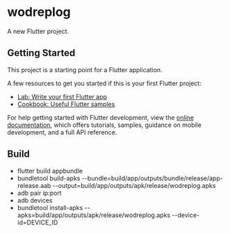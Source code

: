 # wodreplog

A new Flutter project.

## Getting Started

This project is a starting point for a Flutter application.

A few resources to get you started if this is your first Flutter project:

- [Lab: Write your first Flutter app](https://docs.flutter.dev/get-started/codelab)
- [Cookbook: Useful Flutter samples](https://docs.flutter.dev/cookbook)

For help getting started with Flutter development, view the
[online documentation](https://docs.flutter.dev/), which offers tutorials,
samples, guidance on mobile development, and a full API reference.

## Build
- flutter build appbundle
- bundletool build-apks --bundle=build/app/outputs/bundle/release/app-release.aab --output=build/app/outputs/apk/release/wodreplog.apks
- adb pair ip:port
- adb devices
- bundletool install-apks --apks=build/app/outputs/apk/release/wodreplog.apks --device-id=DEVICE_ID
